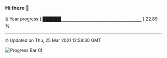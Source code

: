 ### Hi there 👋

⏳ Year progress { ██████▁▁▁▁▁▁▁▁▁▁▁▁▁▁▁▁▁▁▁▁▁▁▁▁ } 22.89 %

---

⏰ Updated on Thu, 25 Mar 2021 12:58:30 GMT

![Progress Bar CI](https://github.com/liununu/liununu/workflows/Progress%20Bar%20CI/badge.svg)
